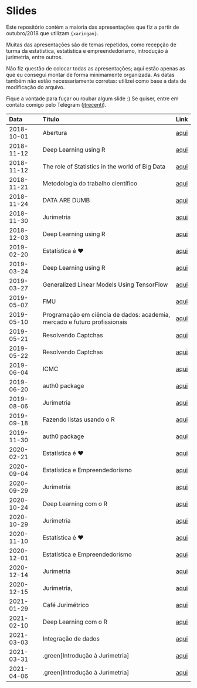 
# Slides

<!-- README.md is generated from README.Rmd. Please edit that file -->

Este repositório contém a maioria das apresentações que fiz a partir de
outubro/2018 que utilizam `{xaringan}`.

Muitas das apresentações são de temas repetidos, como recepção de turma
da estatística, estatística e empreendedorismo, introdução à jurimetria,
entre outros.

Não fiz questão de colocar todas as apresentações; aqui estão apenas as
que eu consegui montar de forma minimamente organizada. As datas também
não estão necessariamente corretas: utilizei como base a data de
modificação do arquivo.

Fique a vontade para fuçar ou roubar algum slide :) Se quiser, entre em
contato comigo pelo Telegram ([jtrecenti](https://t.me/jtrecenti)).

| Data       | Titulo                                                                    | Link                                                                       |
|:-----------|:--------------------------------------------------------------------------|:---------------------------------------------------------------------------|
| 2018-10-01 | Abertura                                                                  | [aqui](https://jtrecenti.github.io/slides/docs/amostra/index.html)         |
| 2018-11-12 | Deep Learning using R                                                     | [aqui](https://jtrecenti.github.io/slides/docs/ufba-dl/index.html)         |
| 2018-11-12 | The role of Statistics in the world of Big Data                           | [aqui](https://jtrecenti.github.io/slides/docs/ufba-rt/index.html)         |
| 2018-11-21 | Metodologia do trabalho científico                                        | [aqui](https://jtrecenti.github.io/slides/docs/cogeae/index.html)          |
| 2018-11-24 | DATA ARE DUMB                                                             | [aqui](https://jtrecenti.github.io/slides/docs/encontro-conre3/index.html) |
| 2018-11-30 | Jurimetria                                                                | [aqui](https://jtrecenti.github.io/slides/docs/futurelaw/index.html)       |
| 2018-12-03 | Deep Learning using R                                                     | [aqui](https://jtrecenti.github.io/slides/docs/ime-dl/index.html)          |
| 2019-02-20 | Estatística é ❤️                                                          | [aqui](https://jtrecenti.github.io/slides/docs/ime2019/index.html)         |
| 2019-03-24 | Deep Learning using R                                                     | [aqui](https://jtrecenti.github.io/slides/docs/emr-dl/index.html)          |
| 2019-03-27 | Generalized Linear Models Using TensorFlow                                | [aqui](https://jtrecenti.github.io/slides/docs/emr2019/index.html)         |
| 2019-05-07 | FMU                                                                       | [aqui](https://jtrecenti.github.io/slides/docs/fmu/index.html)             |
| 2019-05-10 | Programação em ciência de dados: academia, mercado e futuro profissionais | [aqui](https://jtrecenti.github.io/slides/docs/insper/index.html)          |
| 2019-05-21 | Resolvendo Captchas                                                       | [aqui](https://jtrecenti.github.io/slides/docs/ser/index.html)             |
| 2019-05-22 | Resolvendo Captchas                                                       | [aqui](https://jtrecenti.github.io/slides/docs/ser-dl/index.html)          |
| 2019-06-04 | ICMC                                                                      | [aqui](https://jtrecenti.github.io/slides/docs/icmc/index.html)            |
| 2019-06-20 | auth0 package                                                             | [aqui](https://jtrecenti.github.io/slides/docs/user/index.html)            |
| 2019-08-06 | Jurimetria                                                                | [aqui](https://jtrecenti.github.io/slides/docs/aulajur/index.html)         |
| 2019-09-18 | Fazendo listas usando o R                                                 | [aqui](https://jtrecenti.github.io/slides/docs/amostra2019/index.html)     |
| 2019-11-30 | auth0 package                                                             | [aqui](https://jtrecenti.github.io/slides/docs/satrday/index.html)         |
| 2020-02-21 | Estatística é ❤️                                                          | [aqui](https://jtrecenti.github.io/slides/docs/ime2020/index.html)         |
| 2020-09-04 | Estatística e Empreendedorismo                                            | [aqui](https://jtrecenti.github.io/slides/docs/feira/index.html)           |
| 2020-09-29 | Jurimetria                                                                | [aqui](https://jtrecenti.github.io/slides/docs/pge/index.html)             |
| 2020-10-24 | Deep Learning com o R                                                     | [aqui](https://jtrecenti.github.io/slides/docs/ufba2020/index.html)        |
| 2020-10-29 | Jurimetria                                                                | [aqui](https://jtrecenti.github.io/slides/docs/furg/index.html)            |
| 2020-11-10 | Estatística é ❤️                                                          | [aqui](https://jtrecenti.github.io/slides/docs/ufpr2020/index.html)        |
| 2020-12-01 | Estatística e Empreendedorismo                                            | [aqui](https://jtrecenti.github.io/slides/docs/epei/index.html)            |
| 2020-12-14 | Jurimetria                                                                | [aqui](https://jtrecenti.github.io/slides/docs/esa/index.html)             |
| 2020-12-15 | Jurimetria,                                                               | [aqui](https://jtrecenti.github.io/slides/docs/lgpd/index.html)            |
| 2021-01-29 | Café Jurimétrico                                                          | [aqui](https://jtrecenti.github.io/slides/docs/cafe-202101/index.html)     |
| 2021-02-10 | Deep Learning com o R                                                     | [aqui](https://jtrecenti.github.io/slides/docs/ufrn2021/index.html)        |
| 2021-03-03 | Integração de dados                                                       | [aqui](https://jtrecenti.github.io/slides/docs/futurelaw2021/index.html)   |
| 2021-03-31 | .green\[Introdução à Jurimetria\]                                         | [aqui](https://jtrecenti.github.io/slides/docs/jurimetria/index.html)      |
| 2021-04-06 | .green\[Introdução à Jurimetria\]                                         | [aqui](https://jtrecenti.github.io/slides/docs/cedes/index.html)           |
